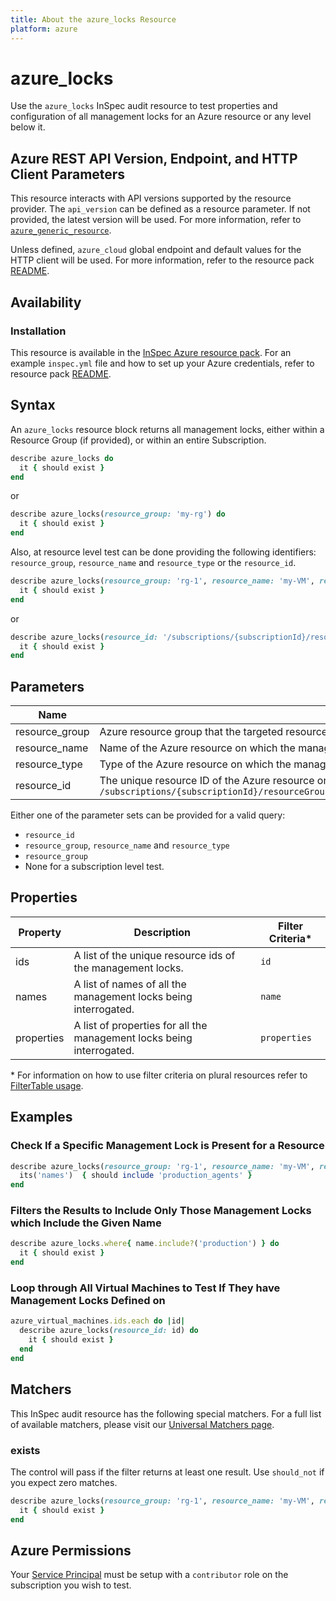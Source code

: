 ```yaml
---
title: About the azure_locks Resource
platform: azure
---
```


# azure_locks

Use the `azure_locks` InSpec audit resource to test properties and configuration of all management locks for an Azure resource or any level below it.

## Azure REST API Version, Endpoint, and HTTP Client Parameters

This resource interacts with API versions supported by the resource provider.
The `api_version` can be defined as a resource parameter.
If not provided, the latest version will be used.
For more information, refer to [`azure_generic_resource`](azure_generic_resource.md).

Unless defined, `azure_cloud` global endpoint and default values for the HTTP client will be used.
For more information, refer to the resource pack [README](../../README.md).

## Availability

### Installation

This resource is available in the [InSpec Azure resource pack](https://github.com/inspec/inspec-azure). 
For an example `inspec.yml` file and how to set up your Azure credentials, refer to resource pack [README](../../README.md#Service-Principal).

## Syntax

An `azure_locks` resource block returns all management locks, either within a Resource Group (if provided), or within an entire Subscription.
```ruby
describe azure_locks do
  it { should exist }
end
```
or
```ruby
describe azure_locks(resource_group: 'my-rg') do
  it { should exist }
end
```
Also, at resource level test can be done providing the following identifiers: `resource_group`, `resource_name` and `resource_type` or the `resource_id`.
```ruby
describe azure_locks(resource_group: 'rg-1', resource_name: 'my-VM', resource_type: 'Microsoft.Compute/virtualMachines') do
  it { should exist }
end
```
or
```ruby
describe azure_locks(resource_id: '/subscriptions/{subscriptionId}/resourceGroups/{resourceGroup}/providers/Microsoft.Compute/virtualMachines/{vmName}') do
  it { should exist }
end
```
## Parameters

| Name                           | Description                                                                      |
|--------------------------------|----------------------------------------------------------------------------------|
| resource_group                 | Azure resource group that the targeted resource resides in. `MyResourceGroup`    |
| resource_name                  | Name of the Azure resource on which the management locks are being tested. `MyVM` |
| resource_type                  | Type of the Azure resource on which the management locks are being tested. `Microsoft.Compute/virtualMachines` |
| resource_id                    | The unique resource ID of the Azure resource on which the management locks are being tested. `/subscriptions/{subscriptionId}/resourceGroups/{resourceGroup}/providers/Microsoft.Compute/virtualMachines/{vmName}` |

Either one of the parameter sets can be provided for a valid query:
- `resource_id`
- `resource_group`, `resource_name` and `resource_type`
- `resource_group`
- None for a subscription level test.

## Properties

|Property       | Description                                                                          | Filter Criteria<superscript>*</superscript> |
|---------------|--------------------------------------------------------------------------------------|-----------------|
| ids           | A list of the unique resource ids of the management locks.                           | `id`            |
| names         | A list of names of all the management locks being interrogated.                      | `name`          |
| properties    | A list of properties for all the management locks being interrogated.                | `properties`    |

<superscript>*</superscript> For information on how to use filter criteria on plural resources refer to [FilterTable usage](https://github.com/inspec/inspec/blob/master/dev-docs/filtertable-usage.md).

## Examples

### Check If a Specific Management Lock is Present for a Resource
```ruby
describe azure_locks(resource_group: 'rg-1', resource_name: 'my-VM', resource_type: 'Microsoft.Compute/virtualMachines') do
  its('names')  { should include 'production_agents' }
end
```
### Filters the Results to Include Only Those Management Locks which Include the Given Name
```ruby
describe azure_locks.where{ name.include?('production') } do
  it { should exist }
end
```
### Loop through All Virtual Machines to Test If They have Management Locks Defined on
```ruby
azure_virtual_machines.ids.each do |id|
  describe azure_locks(resource_id: id) do
    it { should exist }
  end
end
``` 
## Matchers

This InSpec audit resource has the following special matchers. For a full list of available matchers, please visit our [Universal Matchers page](https://www.inspec.io/docs/reference/matchers/).

### exists

The control will pass if the filter returns at least one result. Use `should_not` if you expect zero matches.
```ruby
describe azure_locks(resource_group: 'rg-1', resource_name: 'my-VM', resource_type: 'Microsoft.Compute/virtualMachines') do
  it { should exist }
end
```
## Azure Permissions

Your [Service Principal](https://docs.microsoft.com/en-us/azure/azure-resource-manager/resource-group-create-service-principal-portal) must be setup with a `contributor` role on the subscription you wish to test.
